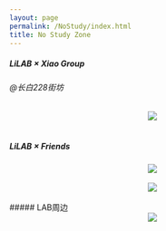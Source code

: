 ```yaml
---
layout: page
permalink: /NoStudy/index.html
title: No Study Zone
---
```


##### LiLAB × Xiao Group

###### @长白228街坊

<div align="center">
<img src="https://usst-lilab.github.io/images/NoStudy/228.jpg">
</div><br>

##### LiLAB × Friends

<div align="center">
<img src="https://usst-lilab.github.io/images/NoStudy/5.jpg">
</div><br>



<div align="center">
<img src="https://usst-lilab.github.io/images/NoStudy/3.jpg">
</div><br>
##### LAB周边

<div align="center">
<img src="https://usst-lilab.github.io/images/NoStudy/4.jpg">
</div><br>
